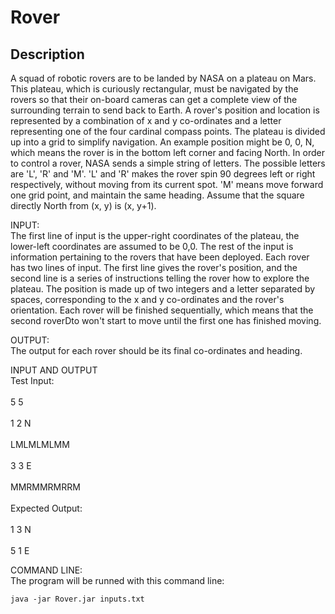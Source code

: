 # Rover

## Description

A squad of robotic rovers are to be landed by NASA on a plateau on Mars.
This plateau, which is curiously rectangular, must be navigated by the
rovers so that their on-board cameras can get a complete view of the
surrounding terrain to send back to Earth.
A rover's position and location is represented by a combination of x and y
co-ordinates and a letter representing one of the four cardinal compass
points. The plateau is divided up into a grid to simplify navigation. An
example position might be 0, 0, N, which means the rover is in the bottom
left corner and facing North.
In order to control a rover, NASA sends a simple string of letters. The
possible letters are 'L', 'R' and 'M'. 'L' and 'R' makes the rover spin 90
degrees left or right respectively, without moving from its current spot.
'M' means move forward one grid point, and maintain the same heading.
Assume that the square directly North from (x, y) is (x, y+1).

INPUT:
<br>The first line of input is the upper-right coordinates of the plateau, the
lower-left coordinates are assumed to be 0,0.
The rest of the input is information pertaining to the rovers that have
been deployed. Each rover has two lines of input. The first line gives the
rover's position, and the second line is a series of instructions telling
the rover how to explore the plateau.
The position is made up of two integers and a letter separated by spaces,
corresponding to the x and y co-ordinates and the rover's orientation.
Each rover will be finished sequentially, which means that the second roverDto
won't start to move until the first one has finished moving.</br>

OUTPUT:
<br>The output for each rover should be its final co-ordinates and heading.</br>

INPUT AND OUTPUT
<br>Test Input:</br>
<br>5 5</br>
<br>1 2 N</br>
<br>LMLMLMLMM</br>
<br>3 3 E</br>
<br>MMRMMRMRRM</br>
<br>Expected Output:</br>
<br>1 3 N</br>
<br>5 1 E</br>

COMMAND LINE:
<br>The program will be runned with this command line:</br>

 	java -jar Rover.jar inputs.txt
